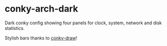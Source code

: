 # conky-arch-dark
Dark conky config showing four panels for clock, system, network and disk statistics.

Stylish bars thanks to [conky-draw](https://github.com/fisadev/conky-draw)!
